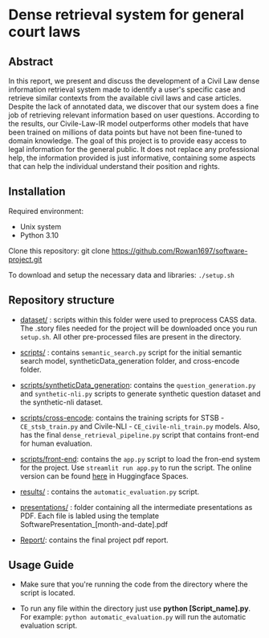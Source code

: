 # Dense retrieval system for general court laws

## Abstract
In this report, we present and discuss the development of a Civil Law dense information retrieval system made to identify a user's specific case and retrieve similar contexts from the available civil laws and case articles. Despite the lack of annotated data, we discover that our system does a fine job of retrieving relevant information based on user questions. According to the results, our Civile-Law-IR model outperforms other models that have been trained on millions of data points but have not been fine-tuned to domain knowledge. The goal of this project is to provide easy access to legal information for the general public. It does not replace any professional help, the information provided is just informative, containing some aspects that can help the individual understand their position and rights.

## Installation
Required environment:
- Unix system
- Python 3.10

Clone this repository: git clone https://github.com/Rowan1697/software-project.git

To download and setup the necessary data and libraries: `./setup.sh`


## Repository structure

- [dataset/](dataset) : scripts within this folder were used to preprocess CASS data. The .story files needed for the project will be downloaded once you run `setup.sh`. All other pre-processed files are present in the directory.

- [scripts/](scripts) : contains `semantic_search.py` script for the initial semantic search model, syntheticData_generation folder, and cross-encode folder.

- [scripts/syntheticData_generation](scripts/syntheticData_generation): contains the `question_generation.py` and `synthetic-nli.py` scripts to generate synthetic question dataset and the synthetic-nli dataset.

- [scripts/cross-encode](scripts/cross-encode): contains the training scripts for STSB - `CE_stsb_train.py` and Civile-NLI - `CE_civile-nli_train.py` models. Also, has the final `dense_retrieval_pipeline.py` script that contains front-end for human evaluation.

- [scripts/front-end](scripts/front-end): contains the `app.py` script to load the fron-end system for the project. Use `streamlit run app.py` to run the script. The online version can be found [here](https://huggingface.co/spaces/ssilwal/CivileLaw-IR) in Huggingface Spaces.

- [results/](results) : contains the `automatic_evaluation.py` script.

- [presentations/](presentations) : folder containing all the intermediate presentations as PDF. Each file is labled using the template SoftwarePresentation_[month-and-date].pdf

- [Report/](Report): contains the final project pdf report.

## Usage Guide

- Make sure that you're running the code from the directory where the script is located.

- To run any file within the directory just use **python [Script_name].py**.
For example: `python automatic_evaluation.py` will run the automatic evaluation script.
